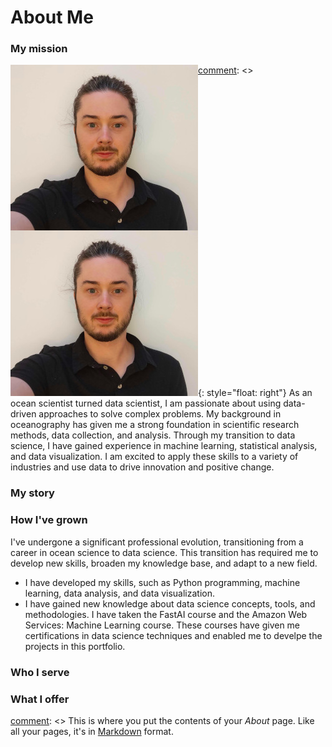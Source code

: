 # About Me

### My mission

[comment]: <> 
[comment]: <> <img align="left" src="images/profile_photo_s.jpg" alt="Me">

![image](images/profile_photo_s.jpg){: style="float: right"}
As an ocean scientist turned data scientist, I am passionate about using data-driven approaches to solve complex problems. My background in oceanography has given me a strong foundation in scientific research methods, data collection, and analysis. Through my transition to data science, I have gained experience in machine learning, statistical analysis, and data visualization. I am excited to apply these skills to a variety of industries and use data to drive innovation and positive change. 


### My story



### How I've grown

I've undergone a significant professional evolution, transitioning from a career in ocean science to data science. This transition has required me to develop new skills, broaden my knowledge base, and adapt to a new field.
* I have developed my skills, such as Python programming, machine learning, data analysis, and data visualization.
* I have gained new knowledge about data science concepts, tools, and methodologies. I have taken the FastAI course and the Amazon Web Services: Machine Learning course. These courses have given me certifications in data science techniques and enabled me to develpe the projects in this portfolio.

### Who I serve

### What I offer



[comment]: <> This is where you put the contents of your *About* page. Like all your pages, it's in [Markdown](https://guides.github.com/features/mastering-markdown/) format.

